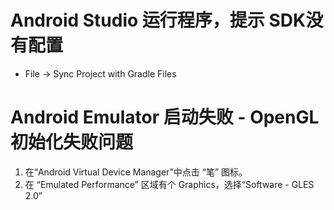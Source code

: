 # Android Studio 运行程序，提示 SDK没有配置
* File -> Sync Project with Gradle Files
# Android Emulator 启动失败 - OpenGL 初始化失败问题
1. 在“Android Virtual Device Manager”中点击 “笔” 图标。
1. 在 “Emulated Performance” 区域有个 Graphics，选择“Software - GLES 2.0”
